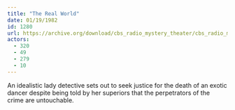 ```yaml
---
title: "The Real World"
date: 01/19/1982
id: 1280
url: https://archive.org/download/cbs_radio_mystery_theater/cbs_radio_mystery_theater-1251-1300.zip/cbs_radio_mystery_theater-1251-1300%2Fcbsrmt_1280_the_real_world.mp3
actors:
  - 320
  - 49
  - 279
  - 10
---
```

An idealistic lady detective sets out to seek justice for the death of an exotic dancer despite being told by her superiors that the perpetrators of the crime are untouchable.